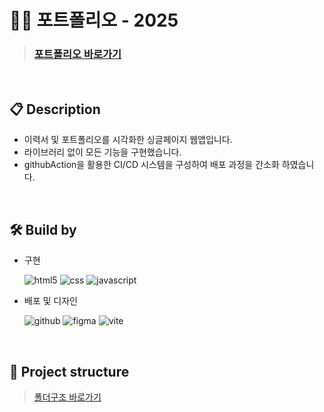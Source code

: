# 👨‍💻 포트폴리오 - 2025

> ### [포트폴리오 바로가기](https://banma1234.github.io/portfolio/)

<br/>

## 📋 Description

- 이력서 및 포트폴리오를 시각화한 싱글페이지 웹앱입니다.
- 라이브러리 없이 모든 기능을 구현했습니다.
- githubAction을 활용한 CI/CD 시스템을 구성하여 배포 과정을 간소화 하였습니다.

<br/>

## 🛠️ Build by

- 구현

  ![html5](https://img.shields.io/badge/html5-444444?style=for-the-badge&logo=html5)
  ![css](https://img.shields.io/badge/css-444444?style=for-the-badge&logo=css)
  ![javascript](https://img.shields.io/badge/javascript-444444?style=for-the-badge&logo=javascript)

- 배포 및 디자인

  ![github](https://img.shields.io/badge/github-444444?style=for-the-badge&logo=github)
  ![figma](https://img.shields.io/badge/figma-444444?style=for-the-badge&logo=figma)
  ![vite](https://img.shields.io/badge/vite-444444?style=for-the-badge&logo=vite)

<br/>

## 🌲 Project structure

> [폴더구조 바로가기](https://github.com/banma1234/portfolio/blob/main/docs/projectTree.md)
